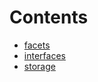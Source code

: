 

# Contents
- [facets](/src/Funds/fund/facets)
- [interfaces](/src/Funds/fund/interfaces)
- [storage](/src/Funds/fund/storage)
